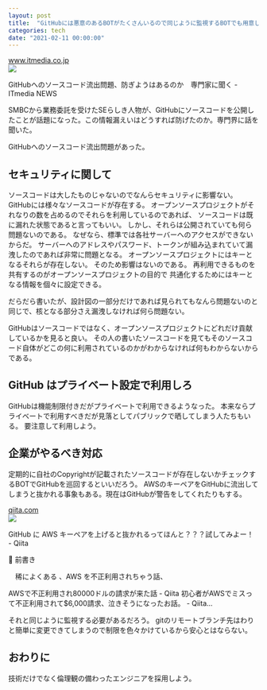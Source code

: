 ```yaml
---
layout: post
title:  "GitHubには悪意のあるBOTがたくさんいるので同じように監視するBOTでも用意したらいいんじゃないかな"
categories: tech
date: "2021-02-11 00:00:00"
---
```



<div class="card">
  <a href="https://www.itmedia.co.jp/news/articles/2102/01/news140.html"></a>
  <div class="card__header">
    <a href="https://www.itmedia.co.jp/news/articles/2102/01/news140.html">www.itmedia.co.jp</a>
  </div>
  <div class="card__image">
    <img src="https://image.itmedia.co.jp/news/articles/2102/01/cover_news140.jpg">
  </div>
  <div class="card__title">
    <p>GitHubへのソースコード流出問題、防ぎようはあるのか　専門家に聞く - ITmedia NEWS</p>
  </div>
  <div class="card__description">
    <p>SMBCから業務委託を受けたSEらしき人物が、GitHubにソースコードを公開したことが話題になった。この情報漏えいはどうすれば防げたのか。専門界に話を聞いた。</p>
  </div>
</div>


GitHubへのソースコード流出問題があった。

## セキュリティに関して

ソースコードは大したものじゃないのでなんらセキュリティに影響ない。
GitHubには様々なソースコードが存在する。
オープンソースプロジェクトがそれなりの数を占めるのでそれらを利用しているのであれば、
ソースコードは既に漏れた状態であると言ってもいい。
しかし、それらは公開されていても何ら問題ないのである。
なぜなら、標準では各社サーバーへのアクセスができないからだ。
サーバーへのアドレスやパスワード、トークンが組み込まれていて漏洩したのであれば非常に問題となる。
オープンソースプロジェクトにはキーとなるそれらが存在しない。
そのため影響はないのである。
再利用できるものを共有するのがオープンソースプロジェクトの目的で
共通化するためにはキーとなる情報を個々に設定できる。

だらだら書いたが、設計図の一部分だけであれば見られてもなんら問題ないのと同じで、核となる部分さえ漏洩しなければ何ら問題ない。

GitHubはソースコードではなく、オープンソースプロジェクトにどれだけ貢献しているかを見ると良い。
その人の書いたソースコードを見てもそのソースコード自体がどこの何に利用されているのかがわからなければ何もわからないからである。

## GitHub はプライベート設定で利用しろ

GitHubは機能制限付きだがプライベートで利用できるようなった。
本来ならプライベートで利用すべきだが見落としてパブリックで晒してしまう人たちもいる。
要注意して利用しよう。

## 企業がやるべき対応

定期的に自社のCopyrightが記載されたソースコードが存在しないかチェックするBOTでGitHubを巡回するといいだろう。
AWSのキーペアをGitHubに流出してしまうと抜かれる事象もある。現在はGitHubが警告をしてくれたりもする。


<div class="card">
  <a href="https://qiita.com/saitotak/items/813ac6c2057ac64d5fef"></a>
  <div class="card__header">
    <a href="https://qiita.com/saitotak/items/813ac6c2057ac64d5fef">qiita.com</a>
  </div>
  <div class="card__image">
    <img src="https://qiita-user-contents.imgix.net/https%3A%2F%2Fcdn.qiita.com%2Fassets%2Fpublic%2Farticle-ogp-background-1150d8b18a7c15795b701a55ae908f94.png?ixlib=rb-1.2.2&w=1200&mark=https%3A%2F%2Fqiita-user-contents.imgix.net%2F~text%3Fixlib%3Drb-1.2.2%26w%3D840%26h%3D380%26txt%3DGitHub%2520%25E3%2581%25AB%2520AWS%2520%25E3%2582%25AD%25E3%2583%25BC%25E3%2583%259A%25E3%2582%25A2%25E3%2582%2592%25E4%25B8%258A%25E3%2581%2592%25E3%2582%258B%25E3%2581%25A8%25E6%258A%259C%25E3%2581%258B%25E3%2582%258C%25E3%2582%258B%25E3%2581%25A3%25E3%2581%25A6%25E3%2581%25BB%25E3%2582%2593%25E3%2581%25A8%25EF%25BC%259F%25EF%25BC%259F%25EF%25BC%259F%25E8%25A9%25A6%25E3%2581%2597%25E3%2581%25A6%25E3%2581%25BF%25E3%2582%2588%25E3%2583%25BC%25EF%25BC%2581%26txt-color%3D%2523333%26txt-font%3DHiragino%2520Sans%2520W6%26txt-size%3D54%26txt-clip%3Dellipsis%26txt-align%3Dcenter%252Cmiddle%26s%3D828da6c112d47a791118abab32b480ff&mark-align=center%2Cmiddle&blend=https%3A%2F%2Fqiita-user-contents.imgix.net%2F~text%3Fixlib%3Drb-1.2.2%26w%3D840%26h%3D500%26txt%3D%2540saitotak%26txt-color%3D%2523333%26txt-font%3DHiragino%2520Sans%2520W6%26txt-size%3D45%26txt-align%3Dright%252Cbottom%26s%3D8755043e57c9f775b0f9e4f43a94176d&blend-align=center%2Cmiddle&blend-mode=normal&s=5ffafaa2b47e02cd9bc19aafb294e427">
  </div>
  <div class="card__title">
    <p>GitHub に AWS キーペアを上げると抜かれるってほんと？？？試してみよー！ - Qiita</p>
  </div>
  <div class="card__description">
    <p>

🤔 前書き

　稀によくある 、AWS を不正利用されちゃう話、


AWSで不正利用され80000ドルの請求が来た話 - Qiita
初心者がAWSでミスって不正利用されて$6,000請求、泣きそうになったお話。 - Qiita...</p>
  </div>
</div>


それと同じように監視する必要があるだろう。
gitのリモートブランチ先はわりと簡単に変更できてしまうので制限を色々かけているから安心とはならない。

## おわりに

技術だけでなく倫理観の備わったエンジニアを採用しよう。
